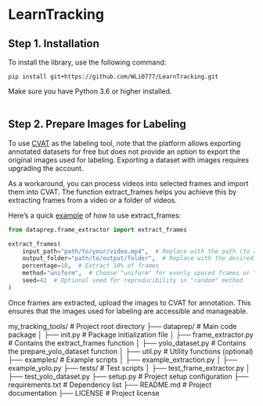 # LearnTracking

## Step 1. Installation

To install the library, use the following command:
  ```
  pip install git+https://github.com/WLi0777/LearnTracking.git
  ```
Make sure you have Python 3.6 or higher installed.
<br><br>
## Step 2. Prepare Images for Labeling

To use [CVAT](https://www.cvat.ai/) as the labeling tool, note that the platform allows exporting annotated datasets for free but does not provide an option to export the original images used for labeling. Exporting a dataset with images requires upgrading the account.

As a workaround, you can process videos into selected frames and import them into CVAT. The function extract_frames helps you achieve this by extracting frames from a video or a folder of videos.

Here’s a quick [example](https://github.com/WLi0777/LearnTracking/blob/main/examples/example_video_extraction.py) of how to use extract_frames:
  ```python
  from dataprep.frame_extractor import extract_frames

  extract_frames(
      input_path="path/to/your/video.mp4",  # Replace with the path (to a video file or a folder containing videos)
      output_folder="path/to/output/folder",  # Replace with the desired output folder
      percentage=10,  # Extract 10% of frames
      method="uniform",  # Choose "uniform" for evenly spaced frames or "random"
      seed=42  # Optional seed for reproducibility in "random" method
  )
  ```

Once frames are extracted, upload the images to CVAT for annotation. This ensures that the images used for labeling are accessible and manageable.


my_tracking_tools/ # Project root directory 
├── dataprep/ # Main code package 
│ ├── init.py # Package initialization file 
│ ├── frame_extractor.py # Contains the extract_frames function 
│ ├── yolo_dataset.py # Contains the prepare_yolo_dataset function │ ├── util.py # Utility functions (optional) ├── examples/ # Example scripts │ ├── example_extraction.py │ ├── example_yolo.py ├── tests/ # Test scripts │ ├── test_frame_extractor.py │ ├── test_yolo_dataset.py ├── setup.py # Project setup configuration ├── requirements.txt # Dependency list ├── README.md # Project documentation ├── LICENSE # Project license

